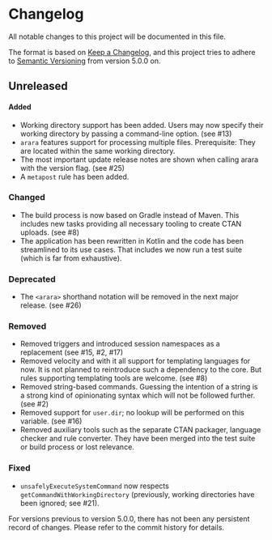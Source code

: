 # Changelog

All notable changes to this project will be documented in this file.

The format is based on [Keep a Changelog](https://keepachangelog.com/en/1.0.0/),
and this project tries to adhere to [Semantic Versioning](https://semver.org/spec/v2.0.0.html)
from version 5.0.0 on.

## Unreleased

#### Added

* Working directory support has been added. Users may now specify their working
  directory by passing a command-line option.
  (see #13)
* `arara` features support for processing multiple files. Prerequisite: They
  are located within the same working directory.
* The most important update release notes are shown when calling arara with the
  version flag.
  (see #25)
* A `metapost` rule has been added.

### Changed

* The build process is now based on Gradle instead of Maven. This includes new
  tasks providing all necessary tooling to create CTAN uploads.
  (see #8)
* The application has been rewritten in Kotlin and the code has been streamlined
  to its use cases. That includes we now run a test suite (which is far from
  exhaustive).

### Deprecated

* The `<arara>` shorthand notation will be removed in the next major release.
  (see #26)

### Removed

* Removed triggers and introduced session namespaces as a replacement
  (see #15, #2, #17)
* Removed velocity and with it all support for templating languages for now.
  It is not planned to reintroduce such a dependency to the core. But rules
  supporting templating tools are welcome.
  (see #8)
* Removed string-based commands. Guessing the intention of a string is a strong
  kind of opinionating syntax which will not be followed further.
  (see #2)
* Removed support for `user.dir`; no lookup will be performed on this variable.
  (see #16)
* Removed auxiliary tools such as the separate CTAN packager, language checker
  and rule converter. They have been merged into the test suite or build process
  or lost relevance.

### Fixed

* `unsafelyExecuteSystemCommand` now respects `getCommandWithWorkingDirectory`
  (previously, working directories have been ignored; see #21).

For versions previous to version 5.0.0, there has not been any persistent record
of changes. Please refer to the commit history for details.
